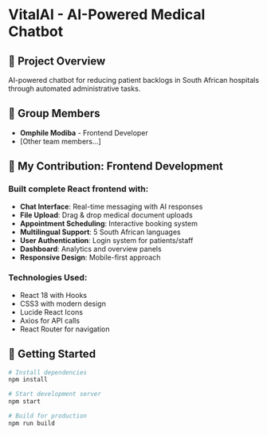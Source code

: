 # VitalAI - AI-Powered Medical Chatbot

## 🏥 Project Overview
AI-powered chatbot for reducing patient backlogs in South African hospitals through automated administrative tasks.

## 👥 Group Members
- **Omphile Modiba** - Frontend Developer
- [Other team members...]

## 🎯 My Contribution: Frontend Development

### Built complete React frontend with:
- **Chat Interface**: Real-time messaging with AI responses
- **File Upload**: Drag & drop medical document uploads
- **Appointment Scheduling**: Interactive booking system
- **Multilingual Support**: 5 South African languages
- **User Authentication**: Login system for patients/staff
- **Dashboard**: Analytics and overview panels
- **Responsive Design**: Mobile-first approach

### Technologies Used:
- React 18 with Hooks
- CSS3 with modern design
- Lucide React Icons
- Axios for API calls
- React Router for navigation

## 🚀 Getting Started

```bash
# Install dependencies
npm install

# Start development server
npm start

# Build for production
npm run build